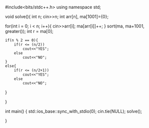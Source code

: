 #include<bits/stdc++.h>
using namespace std;


void solve(){
int n;
cin>>n;
int arr[n], ma[1001]={0};

for(int i = 0; i < n; i++){
    cin>>arr[i];
    ma[arr[i]]++;
}
sort(ma, ma+1001, greater<int>());
int r = ma[0];


    if(n % 2 == 0){
        if(r <= (n/2))
            cout<<"YES";
        else
            cout<<"NO";
    }
    else{
        if(r <= (n/2+1))
            cout<<"YES";
        else
            cout<<"NO";

}

}

int main()
{
    std::ios_base::sync_with_stdio(0);
	cin.tie(NULL);
    solve();



}
